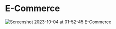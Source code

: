 # E-Commerce
![Screenshot 2023-10-04 at 01-52-45 E-Commerce](https://github.com/ZiadElsayed01/E-Commerce/assets/104182634/557ba72d-b790-4579-ae65-8aa8fbf1f4dc)
